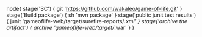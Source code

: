 node{
stage('SC') {
    git 'https://github.com/wakaleo/game-of-life.git'
}
stage('Build package') {
    sh 'mvn package'
}
stage('public junit test results') {
   junit 'gameoflife-web/target/surefire-reports/*.xml'
}
stage('archive the artifact') {
    archive 'gameoflife-web/target/*.war'
}
}